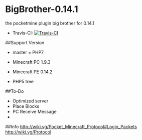 # BigBrother-0.14.1
the pocketmine plugin big brother for 0.14.1
- Travis-CI: [![Travis-CI](https://travis-ci.org/Driesboy/BigBrother-1.9.2.svg?branch=master)](https://travis-ci.org/Driesboy/BigBrother-1.9.2) 

##Support Version

- master = PHP7

- Minecraft PC 1.9.3

- Minecraft PE 0.14.2

- PHP5 tree 

##To-Do
- Optimized server
- Place Blocks
- PC Receive Message
- 
##Info
http://wiki.vg/Pocket_Minecraft_Protocol#Login_Packets
http://wiki.vg/Protocol
